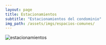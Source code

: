 ```yaml
---
layout: page
title: Estacionamientos
subtitle: "Estacionamientos del condominio"
img_path: /assets/imgs/espacios-comunes/
---
```




<div class="row my-5 gap-3 align-items-center justify-content-center">
	<div class="col-12 col-md-6 mx-auto position-relative">
		<img src="{{ page.img_path | relative_url | append: 'plano-estacionamientos.png'}}" alt="estacionamientos" id="original" class="border border-2 border-dark zoom" data-magnify-src="{{ page.img_path | relative_url | append: 'plano-estacionamientos.png'}}">
	</div>
</div>
